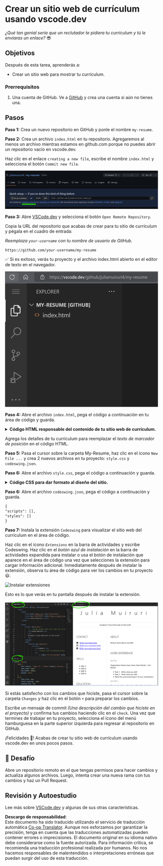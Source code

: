 <!--
CO_OP_TRANSLATOR_METADATA:
{
  "original_hash": "2fcb983b8dbadadb1bc2e97f8c12dac5",
  "translation_date": "2025-08-24T13:05:26+00:00",
  "source_file": "8-code-editor/1-using-a-code-editor/assignment.md",
  "language_code": "es"
}
-->
# Crear un sitio web de currículum usando vscode.dev

_¿Qué tan genial sería que un reclutador te pidiera tu currículum y tú le enviaras un enlace?_ 😎

## Objetivos

Después de esta tarea, aprenderás a:

- Crear un sitio web para mostrar tu currículum.

### Prerrequisitos

1. Una cuenta de GitHub. Ve a [GitHub](https://github.com/) y crea una cuenta si aún no tienes una.

## Pasos

**Paso 1:** Crea un nuevo repositorio en GitHub y ponle el nombre `my-resume`.

**Paso 2:** Crea un archivo `index.html` en tu repositorio. Agregaremos al menos un archivo mientras estamos en github.com porque no puedes abrir un repositorio vacío en vscode.dev.

Haz clic en el enlace `creating a new file`, escribe el nombre `index.html` y selecciona el botón `Commit new file`.

![Crear un nuevo archivo en github.com](../../../../8-code-editor/images/new-file-github.com.png)

**Paso 3:** Abre [VSCode.dev](https://vscode.dev) y selecciona el botón `Open Remote Repository`.

Copia la URL del repositorio que acabas de crear para tu sitio de currículum y pégala en el cuadro de entrada:

_Reemplaza `your-username` con tu nombre de usuario de GitHub._

```
https://github.com/your-username/my-resume
```

✅ Si es exitoso, verás tu proyecto y el archivo index.html abierto en el editor de texto en el navegador.

![Crear un nuevo archivo](../../../../8-code-editor/images/project-on-vscode.dev.png)

**Paso 4:** Abre el archivo `index.html`, pega el código a continuación en tu área de código y guarda.

<details>
    <summary><b>Código HTML responsable del contenido de tu sitio web de currículum.</b></summary>
    
        <html>

            <head>
                <link href="style.css" rel="stylesheet">
                <link rel="stylesheet" href="https://cdnjs.cloudflare.com/ajax/libs/font-awesome/5.15.4/css/all.min.css">
                <title>¡Tu Nombre Aquí!</title>
            </head>
            <body>
                <header id="header">
                    <!-- encabezado del currículum con tu nombre y título -->
                    <h1>¡Tu Nombre Aquí!</h1>
                    <hr>
                    ¡Tu Rol!
                    <hr>
                </header>
                <main>
                    <article id="mainLeft">
                        <section>
                            <h2>CONTACTO</h2>
                            <!-- información de contacto incluyendo redes sociales -->
                            <p>
                                <i class="fa fa-envelope" aria-hidden="true"></i>
                                <a href="mailto:username@domain.top-level domain">Escribe tu correo aquí</a>
                            </p>
                            <p>
                                <i class="fab fa-github" aria-hidden="true"></i>
                                <a href="github.com/yourGitHubUsername">¡Escribe tu usuario aquí!</a>
                            </p>
                            <p>
                                <i class="fab fa-linkedin" aria-hidden="true"></i>
                                <a href="linkedin.com/yourLinkedInUsername">¡Escribe tu usuario aquí!</a>
                            </p>
                        </section>
                        <section>
                            <h2>HABILIDADES</h2>
                            <!-- tus habilidades -->
                            <ul>
                                <li>¡Habilidad 1!</li>
                                <li>¡Habilidad 2!</li>
                                <li>¡Habilidad 3!</li>
                                <li>¡Habilidad 4!</li>
                            </ul>
                        </section>
                        <section>
                            <h2>EDUCACIÓN</h2>
                            <!-- tu educación -->
                            <h3>¡Escribe tu curso aquí!</h3>
                            <p>
                                ¡Escribe tu institución aquí!
                            </p>
                            <p>
                                Fecha de inicio - Fecha de fin
                            </p>
                        </section>            
                    </article>
                    <article id="mainRight">
                        <section>
                            <h2>SOBRE MÍ</h2>
                            <!-- sobre ti -->
                            <p>¡Escribe una breve descripción sobre ti!</p>
                        </section>
                        <section>
                            <h2>EXPERIENCIA LABORAL</h2>
                            <!-- tu experiencia laboral -->
                            <h3>Título del puesto</h3>
                            <p>
                                Nombre de la organización | Mes de inicio – Mes de fin
                            </p>
                            <ul>
                                    <li>Tarea 1 - ¡Escribe lo que hiciste!</li>
                                    <li>Tarea 2 - ¡Escribe lo que hiciste!</li>
                                    <li>Escribe los resultados/impacto de tu contribución</li>
                                    
                            </ul>
                            <h3>Título del puesto 2</h3>
                            <p>
                                Nombre de la organización | Mes de inicio – Mes de fin
                            </p>
                            <ul>
                                    <li>Tarea 1 - ¡Escribe lo que hiciste!</li>
                                    <li>Tarea 2 - ¡Escribe lo que hiciste!</li>
                                    <li>Escribe los resultados/impacto de tu contribución</li>
                                    
                            </ul>
                        </section>
                    </article>
                </main>
            </body>
        </html>
</details>

Agrega los detalles de tu currículum para reemplazar el _texto de marcador de posición_ en el código HTML.

**Paso 5:** Pasa el cursor sobre la carpeta My-Resume, haz clic en el ícono `New File ...` y crea 2 nuevos archivos en tu proyecto: `style.css` y `codeswing.json`.

**Paso 6:** Abre el archivo `style.css`, pega el código a continuación y guarda.

<details>
        <summary><b>Código CSS para dar formato al diseño del sitio.</b></summary>
            
            body {
                font-family: 'Segoe UI', Tahoma, Geneva, Verdana, sans-serif;
                font-size: 16px;
                max-width: 960px;
                margin: auto;
            }
            h1 {
                font-size: 3em;
                letter-spacing: .6em;
                padding-top: 1em;
                padding-bottom: 1em;
            }

            h2 {
                font-size: 1.5em;
                padding-bottom: 1em;
            }

            h3 {
                font-size: 1em;
                padding-bottom: 1em;
            }
            main { 
                display: grid;
                grid-template-columns: 40% 60%;
                margin-top: 3em;
            }
            header {
                text-align: center;
                margin: auto 2em;
            }

            section {
                margin: auto 1em 4em 2em;
            }

            i {
                margin-right: .5em;
            }

            p {
                margin: .2em auto
            }

            hr {
                border: none;
                background-color: lightgray;
                height: 1px;
            }

            h1, h2, h3 {
                font-weight: 100;
                margin-bottom: 0;
            }
            #mainLeft {
                border-right: 1px solid lightgray;
            }
            
</details>

**Paso 6:** Abre el archivo `codeswing.json`, pega el código a continuación y guarda.

    {
    "scripts": [],
    "styles": []
    }

**Paso 7:** Instala la extensión `Codeswing` para visualizar el sitio web del currículum en el área de código.

Haz clic en el ícono _`Extensions`_ en la barra de actividades y escribe Codeswing. Haz clic en el _botón azul de instalación_ en la barra de actividades expandida para instalar o usa el botón de instalación que aparece en el área de código una vez que selecciones la extensión para cargar información adicional. Inmediatamente después de instalar la extensión, observa tu área de código para ver los cambios en tu proyecto 😃.

![Instalar extensiones](../../../../8-code-editor/images/install-extension.gif)

Esto es lo que verás en tu pantalla después de instalar la extensión.

![Extensión Codeswing en acción](../../../../8-code-editor/images/after-codeswing-extension-pb.png)

Si estás satisfecho con los cambios que hiciste, pasa el cursor sobre la carpeta `Changes` y haz clic en el botón `+` para preparar los cambios.

Escribe un mensaje de commit _(Una descripción del cambio que hiciste en el proyecto)_ y confirma tus cambios haciendo clic en el `check`. Una vez que termines de trabajar en tu proyecto, selecciona el ícono del menú hamburguesa en la parte superior izquierda para regresar al repositorio en GitHub.

¡Felicidades 🎉! Acabas de crear tu sitio web de currículum usando vscode.dev en unos pocos pasos.

## 🚀 Desafío

Abre un repositorio remoto en el que tengas permisos para hacer cambios y actualiza algunos archivos. Luego, intenta crear una nueva rama con tus cambios y haz un Pull Request.

## Revisión y Autoestudio

Lee más sobre [VSCode.dev](https://code.visualstudio.com/docs/editor/vscode-web?WT.mc_id=academic-0000-alfredodeza) y algunas de sus otras características.

**Descargo de responsabilidad**:  
Este documento ha sido traducido utilizando el servicio de traducción automática [Co-op Translator](https://github.com/Azure/co-op-translator). Aunque nos esforzamos por garantizar la precisión, tenga en cuenta que las traducciones automatizadas pueden contener errores o imprecisiones. El documento original en su idioma nativo debe considerarse como la fuente autorizada. Para información crítica, se recomienda una traducción profesional realizada por humanos. No nos hacemos responsables de malentendidos o interpretaciones erróneas que puedan surgir del uso de esta traducción.